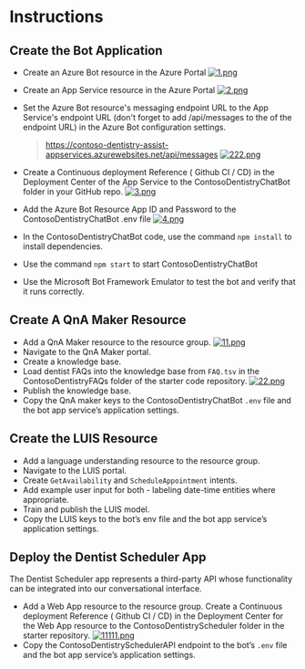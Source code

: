 
# Instructions
## Create the Bot Application
* Create an Azure Bot resource in the Azure Portal
[![1.png](https://i.postimg.cc/hvdHk2Y3/1.png)](https://postimg.cc/5Qf7vSbw)
* Create an App Service resource in the Azure Portal
[![2.png](https://i.postimg.cc/3rt4NndD/2.png)](https://postimg.cc/c684577s)

* Set the Azure Bot resource's messaging endpoint URL to the App Service's endpoint URL (don't forget to add /api/messages to the of the endpoint URL) in the Azure Bot configuration settings.
  >https://contoso-dentistry-assist-appservices.azurewebsites.net/api/messages
[![222.png](https://i.postimg.cc/mDPLDfkd/222.png)](https://postimg.cc/LYMKCWzf)
* Create a Continuous deployment Reference ( Github CI / CD) in the Deployment Center of the App Service to the ContosoDentistryChatBot folder in your GitHub repo.
  [![3.png](https://i.postimg.cc/vZGGn6Dx/3.png)](https://postimg.cc/XpDMSqfn)
* Add the Azure Bot Resource App ID and Password to the ContosoDentistryChatBot .env file
  [![4.png](https://i.postimg.cc/X7fgcFKS/4.png)](https://postimg.cc/dL0dJhS4)
* In the ContosoDentistryChatBot code, use the command `npm install` to install dependencies.
* Use the command `npm start` to start ContosoDentistryChatBot
* Use the Microsoft Bot Framework Emulator to test the bot and verify that it runs correctly.

## Create A QnA Maker Resource
* Add a QnA Maker resource to the resource group.
[![11.png](https://i.postimg.cc/CMRDyyfJ/11.png)](https://postimg.cc/6TNTRmcG)
* Navigate to the QnA Maker portal.
* Create a knowledge base.
* Load dentist FAQs into the knowledge base from `FAQ.tsv` in the ContosoDentistryFAQs folder of the starter code repository.
[![22.png](https://i.postimg.cc/J7Hy6b92/22.png)](https://postimg.cc/PNhrN8fW)
* Publish the knowledge base.
* Copy the QnA maker keys to the ContosoDentistryChatBot `.env` file and the bot app service’s application settings.
  
## Create the LUIS Resource
* Add a language understanding resource to the resource group.
* Navigate to the LUIS portal.
* Create `GetAvailability` and `ScheduleAppointment` intents.
* Add example user input for both - labeling date-time entities where appropriate.
* Train and publish the LUIS model.
* Copy the LUIS keys to the bot’s env file and the bot app service’s application settings.

## Deploy the Dentist Scheduler App
The Dentist Scheduler app represents a third-party API whose functionality can be integrated into our conversational interface.

* Add a Web App resource to the resource group.
Create a Continuous deployment Reference ( Github CI / CD) in the Deployment Center for the Web App resource to the ContosoDentistryScheduler folder in the starter repository.
[![11111.png](https://i.postimg.cc/15zTK9Cm/11111.png)](https://postimg.cc/c6VXxNG2)
* Copy the ContosoDentistrySchedulerAPI endpoint to the bot’s `.env` file and the bot app service’s application settings.
  
